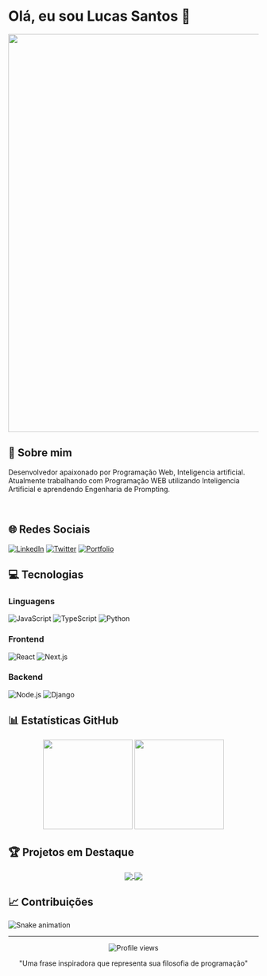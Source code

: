 # Olá, eu sou Lucas Santos 👋

<div align="center">
  <img src="https://seu-banner-personalizado.jpg" width="800px">
</div>

## 💫 Sobre mim
Desenvolvedor apaixonado por Programação Web, Inteligencia artificial. Atualmente trabalhando com Programação WEB utilizando Inteligencia Artificial e aprendendo Engenharia de Prompting.

<br>

## 🌐 Redes Sociais
[![LinkedIn](https://img.shields.io/badge/LinkedIn-0077B5?style=for-the-badge&logo=linkedin&logoColor=white)](https://linkedin.com/in/lucas-santos-8934b6231)
[![Twitter](https://img.shields.io/badge/Twitter-1DA1F2?style=for-the-badge&logo=twitter&logoColor=white)](https://twitter.com/seu-perfil)
[![Portfolio](https://img.shields.io/badge/Portfolio-FF5722?style=for-the-badge&logo=todoist&logoColor=white)](https://seu-site.com)

## 💻 Tecnologias

### Linguagens
![JavaScript](https://img.shields.io/badge/JavaScript-F7DF1E?style=for-the-badge&logo=javascript&logoColor=black)
![TypeScript](https://img.shields.io/badge/TypeScript-007ACC?style=for-the-badge&logo=typescript&logoColor=white)
![Python](https://img.shields.io/badge/Python-3776AB?style=for-the-badge&logo=python&logoColor=white)

### Frontend
![React](https://img.shields.io/badge/React-20232A?style=for-the-badge&logo=react&logoColor=61DAFB)
![Next.js](https://img.shields.io/badge/Next.js-000000?style=for-the-badge&logo=next.js&logoColor=white)

### Backend
![Node.js](https://img.shields.io/badge/Node.js-339933?style=for-the-badge&logo=node.js&logoColor=white)
![Django](https://img.shields.io/badge/Django-092E20?style=for-the-badge&logo=django&logoColor=white)

## 📊 Estatísticas GitHub

<div align="center">
  <img height="180em" src="https://github-readme-stats.vercel.app/api?username=seu-usuario&show_icons=true&theme=dracula&include_all_commits=true&count_private=true"/>
  <img height="180em" src="https://github-readme-stats.vercel.app/api/top-langs/?username=seu-usuario&layout=compact&langs_count=7&theme=dracula"/>
</div>

## 🏆 Projetos em Destaque

<div align="center">
  <a href="https://github.com/seu-usuario/projeto1">
    <img align="center" src="https://github-readme-stats.vercel.app/api/pin/?username=seu-usuario&repo=projeto1&theme=dracula" />
  </a>
  <a href="https://github.com/seu-usuario/projeto2">
    <img align="center" src="https://github-readme-stats.vercel.app/api/pin/?username=seu-usuario&repo=projeto2&theme=dracula" />
  </a>
</div>

## 📈 Contribuições

![Snake animation](https://github.com/seu-usuario/seu-usuario/blob/output/github-contribution-grid-snake.svg)

---

<div align="center">
  <img src="https://komarev.com/ghpvc/?username=seu-usuario&color=green" alt="Profile views" />
  <p>"Uma frase inspiradora que representa sua filosofia de programação"</p>
</div>
